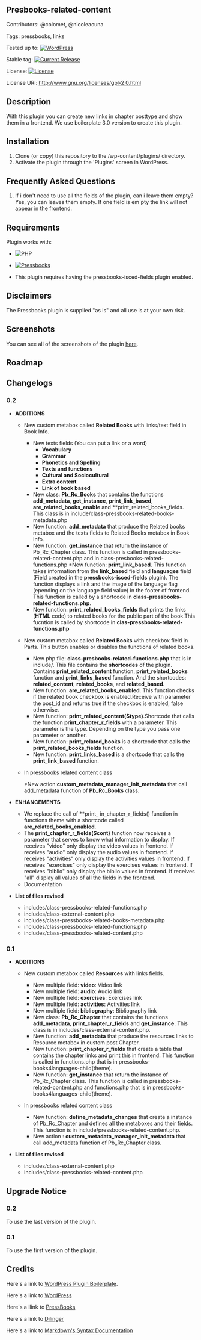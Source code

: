 ## Presbooks-related-content 

Contributors: @colomet,  @nicoleacuna

Tags: pressbooks, links

Tested up to: [![WordPress](https://img.shields.io/wordpress/v/akismet.svg)](https://wordpress.org/download/)


Stable tag: [![Current Release](https://img.shields.io/github/release/Books4Languages/pressbooks-metadata-related_content.svg)](https://github.com/Books4Languages/pressbooks-metadata-related_content/releases/latest/)

License:  [![License](https://img.shields.io/badge/license-GPL--2.0%2B-red.svg)](https://github.com/Books4Languages/pressbooks-metadata-related_content/blob/master/license.txt)

License URI: http://www.gnu.org/licenses/gpl-2.0.html

## Description  
With this plugin you can create new links in chapter posttype and show them in a frontend. We use boilerplate 3.0 version to create this plugin.

## Installation 
1. Clone (or copy) this repository to the /wp-content/plugins/ directory.
2. Activate the plugin through the  'Plugins' screen in WordPress.

## Frequently Asked Questions 
1. If i don't need to use all the fields of the plugin, can i leave them empty? Yes, you can leaves them empty. If one field is em`pty the link will not appear in the frontend.

## Requirements 
Plugin works with:

- ![PHP](https://img.shields.io/badge/PHP-5.6.X-blue.svg)

- [![Pressbooks](https://img.shields.io/badge/Pressbooks-V%203.9.9-red.svg)](https://github.com/pressbooks/pressbooks/releases/tag/3.9.9)

- This plugin requires having the pressbooks-isced-fields plugin enabled.


## Disclaimers 
The Pressbooks plugin is supplied "as is" and all use is at your own risk.

## Screenshots 
You can see all of the screenshots of the plugin [here](https://github.com/Books4Languages/pressbooks-metadata-related_content/blob/master/pressbooks-related-content/screenshots/screenshots.md).
## Roadmap


## Changelogs 
### 0.2

* **ADDITIONS**
	* New custom metabox called **Related Books** with links/text field in Book Info.

		* New texts fields (You can put a link or a word)
			* **Vocabulary**
			* **Grammar**
			* **Phonetics and Spelling**
			* **Texts and functions**
			* **Cultural and Sociocultural**
			* **Extra content**
			* **Link of book based**
		* New class: **Pb_Rc_Books** that contains the functions **add_metadata**, **get_instance**, **print_link_based**, **are_related_books_enable** and **print_related_books_fields. This class is in include/class-pressbooks-related-books-metadata.php
		* New function: **add_metadata** that produce the Related books metabox and the texts fields to Related Books metabox in Book Info. 
		* New function: **get_instance** that return the instance of Pb_Rc_Chapter class. This function is called in pressbooks-related-content.php and in class-presbooks-related-functions.php
		*New function: **print_link_based**. This function takes information from the **link_based** field and **languages** field (Field created in the **pressbooks-isced-fields** plugin). The function displays a link and the image of the language flag (epending on the language field value) in the footer of frontend. This function is called by a shortcode in **class-pressbooks-related-functions.php**.
		* New function: **print_related_books_fields** that prints the links (**HTML** code) to related books for the public part of the book.This fucntion is called by shortcode in **clas-pressbooks-related-functions.php**


	* New custom metabox called **Related Books** with checkbox field in Parts. This button enables or disables the functions of related books.


		* New php file: **class-presbooks-related-functions.php** that is in include/. This file contains the **shortcodes** of the plugin. Contains **print_related_content** function, **print_related_books** function and **print_links_based** function. And the shortcodes: **related_content**, **related_books**, and **related_based**.
		* New function: **are_related_books_enabled**. This function checks if the related book checkbox is enabled.Receive with parameter the post_id and returns true if the checkbox is enabled, false otherwise.
		* New function: **print_related_content($type)**.Shortcode that calls the function **print_chapter_r_fields** with a parameter. This parameter is the type. Depending on the type you pass one parameter or another.
		* New function: **print_related_books** is a shortcode that calls the **print_related_books_fields** function.
		* New function: **print_links_based** is a shortcode  that calls the **print_link_based** function.



	* In pressbooks related content class

		*New action:**custom_metadata_manager_init_metadata** that call add_metadata function of **Pb_Rc_Books** class.

* **ENHANCEMENTS**
	
	* We replace the call of **print_ in_chapter_r_fields() function in functions theme with a shortcode called **are_related_books_enabled**.
	* The **print_chapter_r_fields($cont)** function now receives a parameter that serves to know what information to display. If receives "video" only display the video values in frontend. If receives "audio" only display the audio values in frontend. If receives "activities" only display the activities values in frontend. If receives "exercises" only display the exercises values in frontend. If receives "biblio" only display the biblio values in frontend. If receives "all"  display all values of all the fields in the frontend. 
	* Documentation 

* **List of files revised**

	* includes/class-pressbooks-related-functions.php
	* includes/class-external-content.php
	* includes/class-pressbooks-related-books-metadata.php
	* includes/class-pressbooks-related-functions.php
	* includes/class-pressbooks-related-content.php


### 0.1
* **ADDITIONS**
 
 	* New  custom metabox called **Resources** with links fields. 

		* New multiple field: **video**: Video link
		* New multiple field: **audio**: Audio link
		* New multiple field: **exercises**: Exercises link
		* New multiple field: **activities**: Activities link
		* New multiple field: **bibliography**: Bibliography link
		* New class: **Pb_Rc_Chapter** that contains the functions **add_metadata**, **print_chapter_r_fields** and **get_instance**. This class is in includes/class-external-content.php.
		* New function: **add_metadata** that produce the resources links to Resource metabox in custom post Chapter.
		* New function: **print_chapter_r_fields** that create a table that contains the chapter links and print this in frontend. This function is called in functions.php that is in pressbooks-books4languages-child(theme).
		* New function: **get_instance** that return the instance of Pb_Rc_Chapter class. This function is called in pressbooks-related-content.php and functions.php that is in pressbooks-books4languages-child(theme).

	* In pressbooks related content class	

		* New function:  **define_metadata_changes** that create a instance of Pb_Rc_Chapter and defines all the metaboxes and their fields. This function is in include/pressbooks-related-content.php.
		* New action : **custom_metadata_manager_init_metadata** that call add_metadata function of Pb_Rc_Chapter class.

* **List of files revised**

	* includes/class-external-content.php
	* includes/class-pressbooks-related-content.php



## Upgrade Notice 
### 0.2
To use the last version of the plugin.
### 0.1
To use the first version of the plugin.


## Credits 
Here's a link to [WordPress Plugin Boilerplate](http://wppb.io/).

Here's a link to [WordPress](https://wordpress.org/)

Here's a llink to [PressBooks](https://pressbooks.org/get-involved/)

Here's a link to [Dilinger](http://dillinger.io/)

Here's a link to [Markdown's Syntax Documentation](https://daringfireball.net/projects/markdown/syntax)



